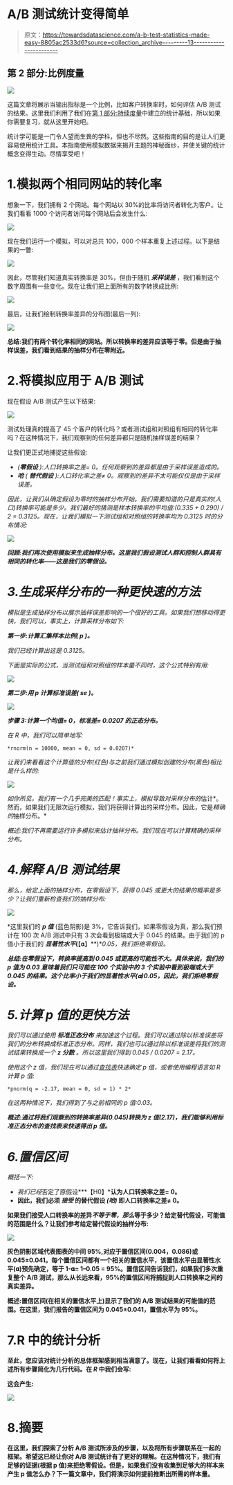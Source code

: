 # A/B 测试统计变得简单

> 原文：<https://towardsdatascience.com/a-b-test-statistics-made-easy-8805ac2533d6?source=collection_archive---------13----------------------->

## 第 2 部分:比例度量

![](img/d1a28209d60fcf98ccf6ff39f0c625e6.png)

这篇文章将展示当输出指标是一个比例，比如客户转换率时，如何评估 A/B 测试的结果。这里我们利用了我们在[第 1 部分:持续度量](/a-b-test-statistics-made-easy-4e94098758d9)中建立的统计基础，所以如果你需要复习，就从这里开始吧。

统计学可能是一门令人望而生畏的学科，但也不尽然。这些指南的目的是让人们更容易使用统计工具。本指南使用模拟数据来揭开主题的神秘面纱，并使关键的统计概念变得生动。尽情享受吧！

# 1.模拟两个相同网站的转化率

想象一下，我们拥有 2 个网站。每个网站以 30%的比率将访问者转化为客户。让我们看看 1000 个访问者访问每个网站后会发生什么:

![](img/c513af796b7fc985badb91663b9cf785.png)

现在我们运行一个模拟，可以对总共 100，000 个样本重复上述过程。以下是结果的一瞥:

![](img/d9e32fd18896b12db5daa7c9ce15e78a.png)

因此，尽管我们知道真实转换率是 30%，但由于随机 ***采样误差*** ，我们看到这个数字周围有一些变化。现在让我们把上面所有的数字转换成比例:

![](img/4b869adfad6c6161c803923a65577362.png)

最后，让我们绘制转换率差异的分布图(最后一列):

![](img/99211940e0d0f65f182445fd30be9ef1.png)

**总结:我们有两个转化率相同的网站。所以转换率的差异应该等于零。但是由于抽样误差，我们看到结果的抽样分布在零附近。**

# 2.将模拟应用于 A/B 测试

现在假设 A/B 测试产生以下结果:

![](img/aeda0803e09716009d4f7bf12bc2a2a2.png)

测试处理真的提高了 45 个客户的转化吗？或者测试组和对照组有相同的转化率吗？在这种情况下，我们观察到的任何差异都只是随机抽样误差的结果？

让我们更正式地捕捉这些假设:

*   *(***零假设*** ):人口转换率之差= 0。任何观察到的差异都是由于采样误差造成的。*
*   ****哈*** ( ***替代假设*** ):人口转化率之差≠ 0。观察到的差异不太可能仅仅是由于采样误差。*

*因此，让我们从确定假设为零时的抽样分布开始。我们需要知道的只是真实的(人口)转换率可能是多少。我们最好的猜测是样本转换率的平均值:(0.335 + 0.290) / 2 = 0.3125。现在，让我们模拟一下测试组和对照组的转换率均为 0.3125 时的分布情况:*

*![](img/4ac754ea1c0da446ad2578f5212ffbbd.png)*

***回顾:我们再次使用模拟来生成抽样分布。这里我们假设测试人群和控制人群具有相同的转化率——这是我们的零假设。***

# *3.生成采样分布的一种更快速的方法*

*模拟是生成抽样分布以展示抽样误差影响的一个很好的工具。如果我们想移动得更快，我们可以，事实上，*计算*采样分布如下:*

***第一步:计算汇集样本比例( *p* )。***

*我们已经计算出这是 0.3125。*

*下面是实际的公式，当测试组和对照组的样本量不同时，这个公式特别有用:*

*![](img/e0bed70eaf1e0ef9d44dcf381dd087b1.png)*

***第二步:用 *p* 计算标准误差( *se* )。***

*![](img/2c43128124ccefe371b9601c048fe0db.png)*

***步骤 3:计算一个均值= 0，标准差= 0.0207 的正态分布。***

*在 *R* 中，我们可以简单地写:*

```
*rnorm(n = 10000, mean = 0, sd = 0.0207)*
```

*让我们来看看这个计算值的分布(红色)与之前我们通过模拟创建的分布(黑色)相比是什么样的:*

*![](img/156e5a027d40f4a8b24e11a2a0a3c195.png)*

*如你所见，我们有一个几乎完美的匹配！事实上，模拟导致对采样分布的*估计*。然而，如果我们无限次运行模拟，我们将获得计算出的采样分布。因此，它是*精确的*抽样分布。*

*概述:我们不再需要运行许多模拟来估计抽样分布。我们现在可以计算精确的采样分布。*

# *4.解释 A/B 测试结果*

*那么，给定上面的抽样分布，在零假设下，获得 0.045 或更大的结果的概率是多少？让我们重新检查我们的抽样分布:*

*![](img/98aa7f6215c919b452c896e50c4428e4.png)*

*这里我们的 ***p 值*** (蓝色阴影)是 3%，它告诉我们，如果零假设为真，那么我们预计在 100 次 A/B 测试中只有 3 次会看到极端或大于 0.045 的结果。由于我们的 p 值小于我们的 ***显著性水平*(**【𝛂】**)**0.05，我们拒绝零假设。*

***总结:在零假设下，转换率提高到 0.045 或更高的可能性不大。具体来说，我们的 p 值为 0.03 意味着我们只可能在 100 个实验中的 3 个实验中看到极端或大于 0.045 的结果。这个比率小于我们的显著性水平(𝛂)0.05，因此，我们拒绝零假设。***

# *5.计算 p 值的更快方法*

*我们可以通过使用 ***标准正态分布*** 来加速这个过程。我们可以通过除以标准误差将我们的分布转换成标准正态分布。同样，我们也可以通过除以标准误差将我们的测试结果转换成一个 ***z 分数*** 。所以这里我们得到 0.045 / 0.0207 = 2.17。*

*使用这个 z 值，我们现在可以通过[查找表](https://en.wikipedia.org/wiki/Standard_normal_table#Table_examples)快速确定 p 值，或者使用编程语言如 *R* 计算 p 值:*

```
*pnorm(q = -2.17, mean = 0, sd = 1) * 2*
```

*在这两种情况下，我们得到了与之前相同的 p 值:0.03。*

***概述:通过将我们观察到的转换率差异(0.045)转换为 z 值(2.17)，我们能够利用标准正态分布的查找表来快速得出 p 值。***

# *6.置信区间*

*概括一下:*

*   *我们已经*否定了原假设***【H0】***认为人口转换率之差= 0。**
*   **因此，我们必须 ***接受*** 的替代假设 ***(哈)*** 即人口转换率之差≠ 0。**

**如果我们接受人口转换率的差异*不等于零，那么*等于多少？给定替代假设，可能值的范围是什么？让我们参考给定替代假设的抽样分布:**

**![](img/2eb69b426f6b2be1e50245a258bd40e5.png)**

**灰色阴影区域代表图表的中间 95%,对应于置信区间(0.004，0.086)或 0.045±0.041。每个置信区间都有一个相关的置信水平，该置信水平由显著性水平(𝛂)预先确定，等于 1-𝛂= 1–0.05 = 95%。置信区间告诉我们，如果我们多次重复整个 A/B 测试，那么从长远来看，95%的置信区间将捕捉到人口转换率之间的真实差异。**

****概述:置信区间(在相关的置信水平上)显示了我们的 A/B 测试结果的可能值的范围。在这里，我们报告的置信区间为 0.045±0.041，置信水平为 95%。****

# **7.R 中的统计分析**

**至此，您应该对统计分析的总体框架感到相当满意了。现在，让我们看看如何将上述所有步骤简化为几行代码。在 *R* 中我们会写:**

**这会产生:**

**![](img/73414f8bd4aebc6f0f39325acab72300.png)**

# **8.摘要**

**在这里，我们探索了分析 A/B 测试所涉及的步骤，以及将所有步骤联系在一起的框架。希望这已经让你对 A/B 测试统计有了更好的理解。在这种情况下，我们有足够的证据(根据 p 值)来拒绝零假设。但是，如果我们没有收集到足够大的样本来产生 p 值怎么办？下一篇文章中，我们将演示如何提前推断出所需的样本量。**